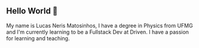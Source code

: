 ## Hello World 👋

My name is Lucas Neris Matosinhos, I have a degree in Physics from UFMG and I'm currently learning to be a Fullstack Dev at Driven. I have a passion for learning and teaching.

<!--
**lucasnerism/lucasnerism** is a ✨ _special_ ✨ repository because its `README.md` (this file) appears on your GitHub profile.

Here are some ideas to get you started:

- 🔭 I’m currently working on ...
- 🌱 I’m currently learning ...
- 👯 I’m looking to collaborate on ...
- 🤔 I’m looking for help with ...
- 💬 Ask me about ...
- 📫 How to reach me: ...
- 😄 Pronouns: ...
- ⚡ Fun fact: ...
-->
